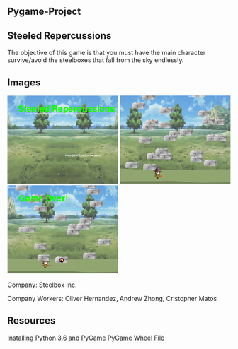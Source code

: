 <h2> Pygame-Project </h2>
<h2> Steeled Repercussions </h2>
<p> The objective of this game is that you must have the main character survive/avoid the steelboxes that fall from the sky endlessly.</p>
<h2> Images </h2>
<img src = "https://github.com/ohern8893/PyGame-Project/blob/master/Game%20Plan/Capture%20Title.PNG?raw=true" width = "250" height = "200" >
<img src = "https://github.com/ohern8893/PyGame-Project/blob/master/Game%20Plan/Capture%20Pt1.PNG" width = "250" height = "200" >
<img src = "https://github.com/ohern8893/PyGame-Project/blob/master/Game%20Plan/Capture%20Game%20Over.PNG" width = "250" height = "200" >
<p> Company: Steelbox Inc. </p>
<p> Company Workers: Oliver Hernandez, Andrew Zhong, Cristopher Matos </p>
<h2> Resources </h2>
<a href = "https://youtu.be/_GikMdhAhv0" > Installing Python 3.6 and PyGame </a>
<a href = "http://www.lfd.uci.edu/~gohlke/pythonlibs/#pygame" > PyGame Wheel File </a>

